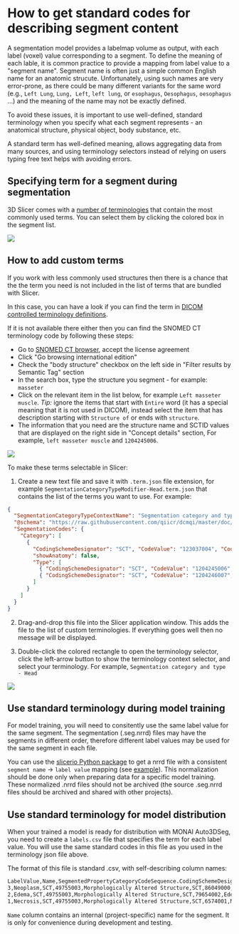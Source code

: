# How to get standard codes for describing segment content

A segmentation model provides a labelmap volume as output, with each label (voxel) value corresponding to a segment. To define the meaning of each lable, it is common practice to provide a mapping from label value to a "segment name". Segment name is often just a simple common English name for an anatomic strucute. Unfortunately, using such names are very error-prone, as there could be many different variants for the same word (e.g., `Left Lung`, `Lung, Left`, `left lung`, or `esophagus`, `Oesophagus`, `oesophagus` ...) and the meaning of the name may not be exactly defined.

To avoid these issues, it is important to use well-defined, standard terminology when you specify what each segment represents - an anatomical structure, physical object, body substance, etc.

A standard term has well-defined meaning, allows aggregating data from many sources, and using terminology selectors instead of relying on users typing free text helps with avoiding errors.

## Specifying term for a segment during segmentation

3D Slicer comes with a [number of terminologies](https://github.com/Slicer/Slicer/blob/main/Modules/Loadable/Terminologies/Resources) that contain the most commonly used terms. You can select them by clicking the colored box in the segment list.

![](SlicerTerminologySelector.png)

## How to add custom terms

If you work with less commonly used structures then there is a chance that the the term you need is not included in the list of terms that are bundled with Slicer.

In this case, you can have a look if you can find the term in [DICOM controlled terminology definitions](https://dicom.nema.org/medical/dicom/current/output/chtml/part16/chapter_d.html).

If it is not available there either then you can find the SNOMED CT terminology code by following these steps:
- Go to [SNOMED CT browser](https://browser.ihtsdotools.org/), accept the license agreement
- Click "Go browsing international edition"
- Check the "body structure" checkbox on the left side in "Filter results by Semantic Tag" section
- In the search box, type the structure you segment - for example: `masseter`
- Click on the relevant item in the list below, for example `Left masseter muscle`. *Tip:* ignore the items that start with `Entire` word (it has a special meaning that it is not used in DICOM), instead select the item that has description starting with `Structure of` or ends with `structure`.
- The information that you need are the structure name and SCTID values that are displayed on the right side in "Concept details" section, For example, `left masseter muscle` and `1204245006`.

![](SnomedTerminologySelector.png)

To make these terms selectable in Slicer:

1. Create a new text file and save it with `.term.json` file extension, for example `SegmentationCategoryTypeModifier-Head.term.json` that contains the list of the terms you want to use. For example:

```json
{
  "SegmentationCategoryTypeContextName": "Segmentation category and type - Head",
  "@schema": "https://raw.githubusercontent.com/qiicr/dcmqi/master/doc/segment-context-schema.json#",
  "SegmentationCodes": {
    "Category": [
      {
        "CodingSchemeDesignator": "SCT", "CodeValue": "123037004", "CodeMeaning": "Anatomical Structure",
        "showAnatomy": false,
        "Type": [
          { "CodingSchemeDesignator": "SCT", "CodeValue": "1204245006", "CodeMeaning": "Left masseter muscle", "recommendedDisplayRGBValue": [180, 80, 60] },
          { "CodingSchemeDesignator": "SCT", "CodeValue": "1204246007", "CodeMeaning": "Right masseter muscle", "recommendedDisplayRGBValue": [190, 80, 60] }
        ]
      }
    ]
  }
}
```

2. Drag-and-drop this file into the Slicer application window. This adds the file to the list of custom terminologies. If everything goes well then no message will be displayed.

3. Double-click the colored rectangle to open the terminology selector, click the left-arrow button to show the terminology context selector, and select your terminology. For example, `Segmentation category and type - Head`

![](SlicerCustomTerminology.png)

## Use standard terminology during model training

For model training, you will need to consitently use the same label value for the same segment. The segmentation (.seg.nrrd) files may have the segments in different order, therefore different label values may be used for the same segment in each file.

You can use the [slicerio Python package](https://pypi.org/project/slicerio/) to get a nrrd file with a consistent `segment name` -> `label value` mapping (see [example](https://github.com/lassoan/slicerio?tab=readme-ov-file#extract-selected-segments-with-chosen-label-values)). This normalization should be done only when preparing data for a specific model training. These normalized .nrrd files should not be archived (the source .seg.nrrd files should be archived and shared with other projects).

## Use standard terminology for model distribution

When your trained a model is ready for distribution with MONAI Auto3DSeg, you need to create a `labels.csv` file that specifies the term for each label value. You will use the same standard codes in this file as you used in the terminology json file above.

The format of this file is standard .csv, with self-describing column names:

```txt
LabelValue,Name,SegmentedPropertyCategoryCodeSequence.CodingSchemeDesignator,SegmentedPropertyCategoryCodeSequence.CodeValue,SegmentedPropertyCategoryCodeSequence.CodeMeaning,SegmentedPropertyTypeCodeSequence.CodingSchemeDesignator,SegmentedPropertyTypeCodeSequence.CodeValue,SegmentedPropertyTypeCodeSequence.CodeMeaning,SegmentedPropertyTypeModifierCodeSequence.CodingSchemeDesignator,SegmentedPropertyTypeModifierCodeSequence.CodeValue,SegmentedPropertyTypeModifierCodeSequence.CodeMeaning,AnatomicRegionSequence.CodingSchemeDesignator,AnatomicRegionSequence.CodeValue,AnatomicRegionSequence.CodeMeaning,AnatomicRegionModifierSequence.CodingSchemeDesignator,AnatomicRegionModifierSequence.CodeValue,AnatomicRegionModifierSequence.CodeMeaning
3,Neoplasm,SCT,49755003,Morphologically Altered Structure,SCT,86049000,"Neoplasm, Primary",,,,SCT,12738006,Brain,,,
2,Edema,SCT,49755003,Morphologically Altered Structure,SCT,79654002,Edema,,,,SCT,12738006,Brain,,,
1,Necrosis,SCT,49755003,Morphologically Altered Structure,SCT,6574001,Necrosis,,,,SCT,12738006,Brain,,,
```

`Name` column contains an internal (project-specific) name for the segment. It is only for convenience during development and testing.
